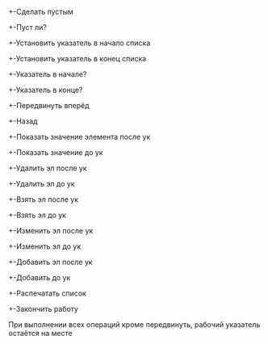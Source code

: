 +-Сделать пустым

+-Пуст ли? 

+-Установить указатель в начало списка

+-Установить указатель в конец списка

+-Указатель в начале?

+-Указатель в конце?

+-Передвинуть вперёд

+-Назад

+-Показать значение элемента после ук

+-Показать значение до ук

+-Удалить эл после ук

+-Удалить эл до ук

+-Взять эл после ук

+-Взять эл до ук

+-Изменить эл после ук

+-Изменить эл до ук

+-Добавить эл после ук

+-Добавить до ук

+-Распечатать список

+-Закончить работу

При выполнении всех операций кроме передвинуть, рабочий указатель остаётся на месте

